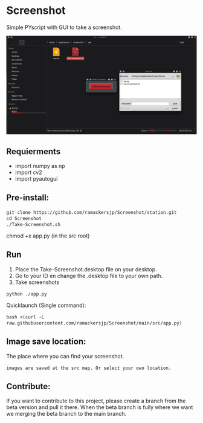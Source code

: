 # Screenshot
 Simple PYscript with GUI to take a screenshot.

 ![Banner](header_screenshot.png)

 ## Requierments
- import numpy as np
- import cv2
- import pyautogui

## Pre-install:

```
git clone https://github.com/ramackersjp/Screenshot/station.git
cd Screenshot
./Take-Screenshot.sh
```
chmod +x app.py (in the src root)

## Run
1. Place the Take-Screenshot.desktop file on your desktop.
2. Go to your ID en change the .desktop file to your own path. 
3. Take screenshots

```
python ./app.py
```
Quicklaunch (Single command): 

```
bash <(curl -L raw.githubusercontent.com/ramackersjp/Screenshot/main/src/app.py)
```

## Image save location:
The place where you can find your screenshot.
```
images are saved at the src map. Or select your own location.
```
## Contribute:
If you want to contribute to this project, please create a branch from the beta version and pull it there. When the beta branch is fully where we want we merging the beta branch to the main branch.
